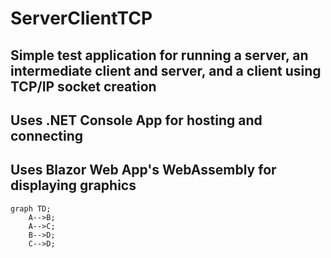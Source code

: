 # ServerClientTCP
## Simple test application for running a server, an intermediate client and server, and a client using TCP/IP socket creation
## Uses .NET Console App for hosting and connecting
## Uses Blazor Web App's WebAssembly for displaying graphics
```mermaid
graph TD;
    A-->B;
    A-->C;
    B-->D;
    C-->D;
```